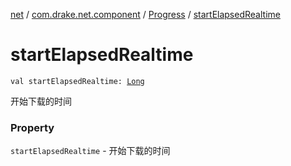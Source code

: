 [net](../../index.md) / [com.drake.net.component](../index.md) / [Progress](index.md) / [startElapsedRealtime](./start-elapsed-realtime.md)

# startElapsedRealtime

`val startElapsedRealtime: `[`Long`](https://kotlinlang.org/api/latest/jvm/stdlib/kotlin/-long/index.html)

开始下载的时间

### Property

`startElapsedRealtime` - 开始下载的时间